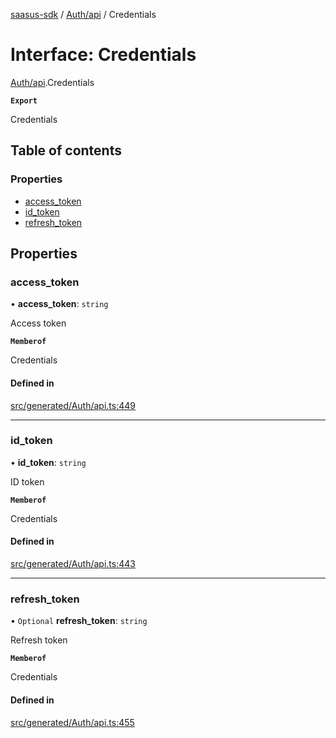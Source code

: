 [saasus-sdk](../README.md) / [Auth/api](../modules/Auth_api.md) / Credentials

# Interface: Credentials

[Auth/api](../modules/Auth_api.md).Credentials

**`Export`**

Credentials

## Table of contents

### Properties

- [access\_token](Auth_api.Credentials.md#access_token)
- [id\_token](Auth_api.Credentials.md#id_token)
- [refresh\_token](Auth_api.Credentials.md#refresh_token)

## Properties

### access\_token

• **access\_token**: `string`

Access token

**`Memberof`**

Credentials

#### Defined in

[src/generated/Auth/api.ts:449](https://github.com/saasus-platform/saasus-sdk-javascript/blob/c67ac22/src/generated/Auth/api.ts#L449)

___

### id\_token

• **id\_token**: `string`

ID token

**`Memberof`**

Credentials

#### Defined in

[src/generated/Auth/api.ts:443](https://github.com/saasus-platform/saasus-sdk-javascript/blob/c67ac22/src/generated/Auth/api.ts#L443)

___

### refresh\_token

• `Optional` **refresh\_token**: `string`

Refresh token

**`Memberof`**

Credentials

#### Defined in

[src/generated/Auth/api.ts:455](https://github.com/saasus-platform/saasus-sdk-javascript/blob/c67ac22/src/generated/Auth/api.ts#L455)

